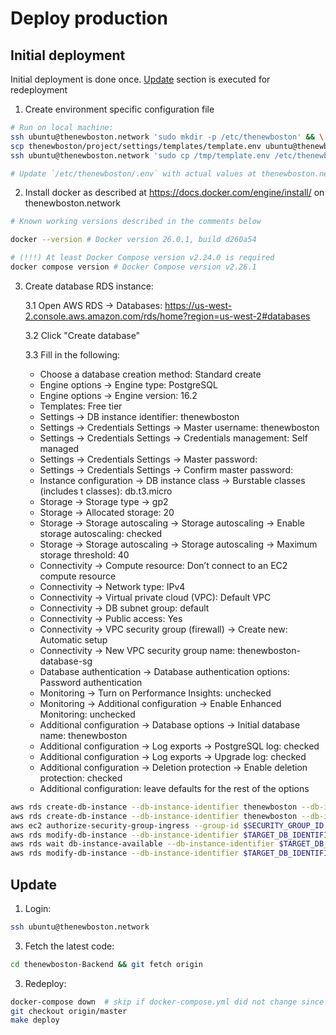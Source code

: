 # Deploy production

## Initial deployment

Initial deployment is done once. [Update](#Update) section is executed for redeployment

1. Create environment specific configuration file
```bash
# Run on local machine:
ssh ubuntu@thenewboston.network 'sudo mkdir -p /etc/thenewboston' && \
scp thenewboston/project/settings/templates/template.env ubuntu@thenewboston.network:/tmp/template.env && \
ssh ubuntu@thenewboston.network 'sudo cp /tmp/template.env /etc/thenewboston/.env'

# Update `/etc/thenewboston/.env` with actual values at thenewboston.network
```

2. Install docker as described at https://docs.docker.com/engine/install/ on thenewboston.network
```bash
# Known working versions described in the comments below 

docker --version # Docker version 26.0.1, build d260a54

# (!!!) At least Docker Compose version v2.24.0 is required
docker compose version # Docker Compose version v2.26.1
```

3. Create database RDS instance:

   3.1 Open AWS RDS -> Databases: https://us-west-2.console.aws.amazon.com/rds/home?region=us-west-2#databases

   3.2 Click "Create database"

   3.3 Fill in the following:

   - Choose a database creation method: Standard create
   - Engine options -> Engine type: PostgreSQL
   - Engine options -> Engine version: 16.2
   - Templates: Free tier
   - Settings -> DB instance identifier: thenewboston
   - Settings -> Credentials Settings -> Master username: thenewboston
   - Settings -> Credentials Settings -> Credentials management: Self managed
   - Settings -> Credentials Settings -> Master password: <replace with password>
   - Settings -> Credentials Settings -> Confirm master password: <replace with password>
   - Instance configuration -> DB instance class -> Burstable classes (includes t classes): db.t3.micro
   - Storage -> Storage type -> gp2
   - Storage -> Allocated storage: 20
   - Storage -> Storage autoscaling -> Storage autoscaling -> Enable storage autoscaling: checked
   - Storage -> Storage autoscaling -> Storage autoscaling -> Maximum storage threshold: 40
   - Connectivity -> Compute resource: Don’t connect to an EC2 compute resource
   - Connectivity -> Network type: IPv4
   - Connectivity -> Virtual private cloud (VPC): Default VPC
   - Connectivity -> DB subnet group: default
   - Connectivity -> Public access: Yes
   - Connectivity -> VPC security group (firewall) -> Create new: Automatic setup
   - Connectivity -> New VPC security group name: thenewboston-database-sg
   - Database authentication -> Database authentication options: Password authentication
   - Monitoring -> Turn on Performance Insights: unchecked
   - Monitoring -> Additional configuration -> Enable Enhanced Monitoring: unchecked
   - Additional configuration -> Database options -> Initial database name: thenewboston
   - Additional configuration -> Log exports -> PostgreSQL log: checked
   - Additional configuration -> Log exports -> Upgrade log: checked
   - Additional configuration -> Deletion protection -> Enable deletion protection: checked
   - Additional configuration: leave defaults for the rest of the options

```bash
aws rds create-db-instance --db-instance-identifier thenewboston --db-instance-class db.t3.micro --engine postgres --engine-version 16.2 --allocated-storage 20 --master-username thenewboston --master-user-password '<replace with password>' --backup-retention-period 3 --db-subnet-group-name my-subnet-group --vpc-security-group-ids sg-xxxxxx --publicly-accessible
aws rds create-db-instance --db-instance-identifier thenewboston --db-instance-class db.t2.micro --engine postgres --allocated-storage 20 --master-username thenewboston  --master-user-password '<replace with password>' --backup-retention-period 3 --db-subnet-group-name my-subnet-group --vpc-security-group-ids sg-xxxxxx --no-publicly-accessible
aws ec2 authorize-security-group-ingress --group-id $SECURITY_GROUP_ID --protocol all --port all --cidr 0.0.0.0/0
aws rds modify-db-instance --db-instance-identifier $TARGET_DB_IDENTIFIER --vpc-security-group-ids $SECURITY_GROUP_ID --apply-immediately
aws rds wait db-instance-available --db-instance-identifier $TARGET_DB_IDENTIFIER
aws rds modify-db-instance --db-instance-identifier $TARGET_DB_IDENTIFIER --master-user-password "$NEW_DB_PASSWORD" --apply-immediately
```

## Update
1. Login:

```bash
ssh ubuntu@thenewboston.network
```

3. Fetch the latest code:

```bash
cd thenewboston-Backend && git fetch origin
```

3. Redeploy:

```bash
docker-compose down  # skip if docker-compose.yml did not change since last deployment
git checkout origin/master
make deploy
```
